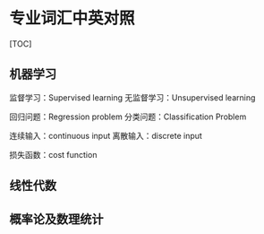# 专业词汇中英对照

[TOC]

## 机器学习

监督学习：Supervised learning	无监督学习：Unsupervised learning

回归问题：Regression problem	分类问题：Classification Problem

连续输入：continuous input	离散输入：discrete input

损失函数：cost function

## 线性代数

## 概率论及数理统计

